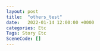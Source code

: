 ```yaml
---
layout: post
title:  "others_test"
date:   2022-01-14 12:00:00 +0000
categories: Etc
Tags: Story Etc
SceneCode: []
---
```

